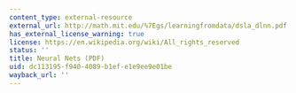 ```yaml
---
content_type: external-resource
external_url: http://math.mit.edu/%7Egs/learningfromdata/dsla_dlnn.pdf
has_external_license_warning: true
license: https://en.wikipedia.org/wiki/All_rights_reserved
status: ''
title: Neural Nets (PDF)
uid: dc113195-f940-4089-b1ef-e1e9ee9e01be
wayback_url: ''
---
```

